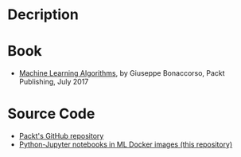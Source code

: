 # Decription
# Book
* [Machine Learning Algorithms](http://www.packtpub.com/big-data-and-business-intelligence/machine-learning-algorithms),
by Giuseppe Bonaccorso, Packt Publishing, July 2017

# Source Code
* [Packt's GitHub repository](http://github.com/PacktPublishing/Machine-Learning-Algorithms)
* [Python-Jupyter notebooks in ML Docker images (this repository)](http://github.com/machine-learning-helpers/induction-python/tree/master/books/machine-learning-algorithms/)

